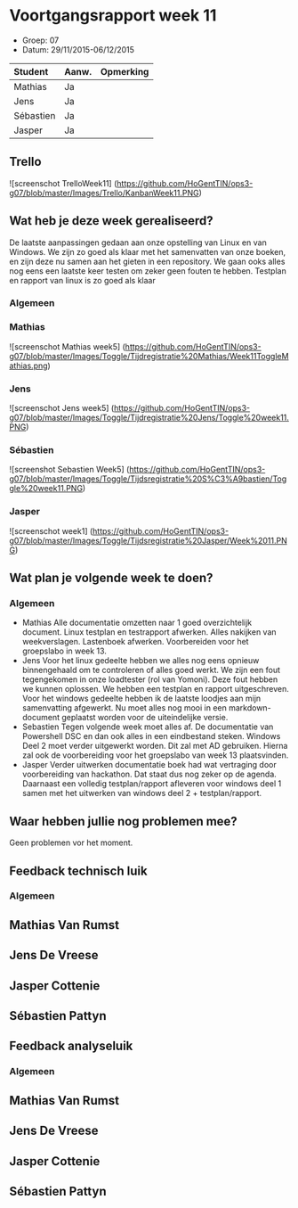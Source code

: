 # Voortgangsrapport week 11

* Groep: 07
* Datum: 29/11/2015-06/12/2015

| Student  | Aanw. | Opmerking |
| :---     | :---  | :---      |
| Mathias  |  Ja   |           |
| Jens     |  Ja   |           |
| Sébastien|  Ja   |           |
| Jasper   |  Ja   |           |

## Trello
![screenschot TrelloWeek11] (https://github.com/HoGentTIN/ops3-g07/blob/master/Images/Trello/KanbanWeek11.PNG)


## Wat heb je deze week gerealiseerd?
De laatste aanpassingen gedaan aan onze opstelling van Linux en van Windows.
We zijn zo goed als klaar met het samenvatten van onze boeken, en zijn deze nu samen aan het gieten in een repository.
We gaan ooks alles nog eens een laatste keer testen om zeker geen fouten te hebben. Testplan en rapport van linux is zo goed als klaar

### Algemeen


### Mathias

![screenschot Mathias week5] (https://github.com/HoGentTIN/ops3-g07/blob/master/Images/Toggle/Tijdregistratie%20Mathias/Week11ToggleMathias.png)

### Jens

![screenschot Jens week5] (https://github.com/HoGentTIN/ops3-g07/blob/master/Images/Toggle/Tijdregistratie%20Jens/Toggle%20week11.PNG)

### Sébastien

![screenshot Sebastien Week5] (https://github.com/HoGentTIN/ops3-g07/blob/master/Images/Toggle/Tijdsregistratie%20S%C3%A9bastien/Toggle%20week11.PNG)

### Jasper

![screenschot week1] (https://github.com/HoGentTIN/ops3-g07/blob/master/Images/Toggle/Tijdsregistratie%20Jasper/Week%2011.PNG)


## Wat plan je volgende week te doen?

### Algemeen
- Mathias
Alle documentatie omzetten naar 1 goed overzichtelijk document. Linux testplan en testrapport afwerken. Alles nakijken van weekverslagen. Lastenboek afwerken. Voorbereiden voor het groepslabo in week 13.
- Jens
Voor het linux gedeelte hebben we alles nog eens opnieuw binnengehaald om te controleren of alles goed werkt. We zijn een fout tegengekomen in onze loadtester (rol van Yomoni). Deze fout hebben we kunnen oplossen.
We hebben een testplan en rapport uitgeschreven.
Voor het windows gedeelte hebben ik de laatste loodjes aan mijn samenvatting afgewerkt. Nu moet alles nog mooi in een markdown-document geplaatst worden voor de uiteindelijke versie.
- Sebastien
Tegen volgende week moet alles af. De documentatie van Powershell DSC en dan ook alles in een eindbestand steken. Windows Deel 2 moet verder uitgewerkt worden. Dit zal met AD gebruiken. Hierna zal ook de voorbereiding voor het groepslabo van week 13 plaatsvinden.
- Jasper
Verder uitwerken documentatie boek had wat vertraging door voorbereiding van hackathon. Dat staat dus nog zeker op de agenda.
Daarnaast een volledig testplan/rapport afleveren voor windows deel 1 samen met het uitwerken van windows deel 2 + testplan/rapport.

## Waar hebben jullie nog problemen mee?

Geen problemen vor het moment.

## Feedback technisch luik

### Algemeen

## Mathias Van Rumst
## Jens De Vreese
## Jasper Cottenie
## Sébastien Pattyn

## Feedback analyseluik

### Algemeen

## Mathias Van Rumst
## Jens De Vreese
## Jasper Cottenie
## Sébastien Pattyn

